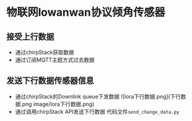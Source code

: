 # 物联网lowanwan协议倾角传感器
## 接受上行数据
* 通过chirpStack获取数据
* 通过订阅MQTT主题方式过去数据
## 发送下行数据传感器信息
* 通过chirpStack的Downlink queue下发数据
![lora下行数据.png](下行数据.png image/lora下行数据.png)
* 通过调用chirpStack API发送下行数据
代码文件```send_change_data.py```

